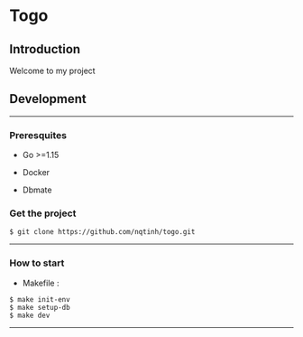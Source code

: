 # Togo

## Introduction

Welcome to my project

## Development

---

### Preresquites

- Go >=1.15

- Docker

- Dbmate

### Get the project

```shell
$ git clone https://github.com/nqtinh/togo.git
```

---

### How to start

- Makefile :

```shell
$ make init-env
$ make setup-db
$ make dev
```

---